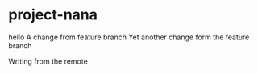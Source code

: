 # project-nana
hello
A change from feature branch
Yet another change form the feature branch

Writing from the remote
